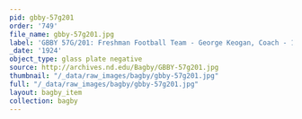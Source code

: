 ```yaml
---
pid: gbby-57g201
order: '749'
file_name: gbby-57g201.jpg
label: 'GBBY 57G/201: Freshman Football Team - George Keogan, Coach - 1924'
_date: '1924'
object_type: glass plate negative
source: http://archives.nd.edu/Bagby/GBBY-57g201.jpg
thumbnail: "/_data/raw_images/bagby/gbby-57g201.jpg"
full: "/_data/raw_images/bagby/gbby-57g201.jpg"
layout: bagby_item
collection: bagby
---
```

